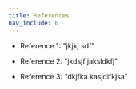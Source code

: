```yaml
---
title: References
nav_include: 6
---
```


- Reference 1: "jkjkj sdf"

- Reference 2: "jkdsjf jaksldkfj"

- Reference 3: "dkjfka kasjdlfkjsa"
